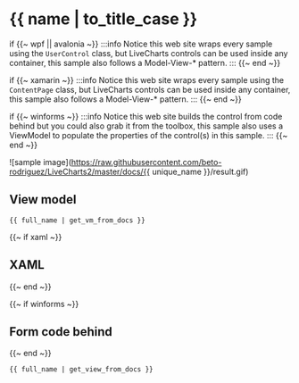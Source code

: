 # {{ name | to_title_case }}

if {{~ wpf || avalonia ~}}
:::info
Notice this web site wraps every sample using the `UserControl` class, but LiveCharts controls can be used inside any container, 
this sample also follows a Model-View-* pattern.
:::
{{~ end ~}}

if {{~ xamarin ~}}
:::info
Notice this web site wraps every sample using the `ContentPage` class, but LiveCharts controls can be used inside any container, 
this sample also follows a Model-View-* pattern.
:::
{{~ end ~}}

if {{~ winforms ~}}
:::info
Notice this web site builds the control from code behind but you could also grab it from the toolbox,
this sample also uses a ViewModel to populate the properties of the control(s) in this sample.
:::
{{~ end ~}}

![sample image](https://raw.githubusercontent.com/beto-rodriguez/LiveCharts2/master/docs/{{ unique_name }}/result.gif)

## View model

```
{{ full_name | get_vm_from_docs }}
```

{{~ if xaml ~}}
## XAML
{{~ end ~}}

{{~ if winforms ~}}
## Form code behind
{{~ end ~}}

```
{{ full_name | get_view_from_docs }}
```